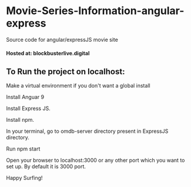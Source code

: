 # Movie-Series-Information-angular-express

Source code for angular/expressJS movie site

#### Hosted at: blockbusterlive.digital

## To Run the project on localhost:

Make a virtual environment if you don't want a global install

Install Anguar 9

Install Express JS.

Install npm.

In your terminal, go to omdb-server directory present in ExpressJS directory.

Run npm start

Open your browser to localhost:3000 or any other port which you want to set up. By default it is 3000 port.

Happy Surfing!
